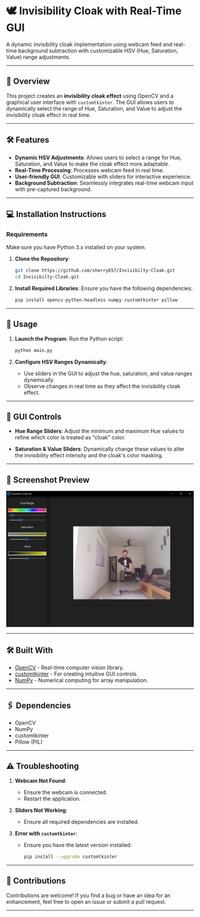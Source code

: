 
# 🕊️ Invisibility Cloak with Real-Time GUI

A dynamic invisibility cloak implementation using webcam feed and real-time background subtraction with customizable HSV (Hue, Saturation, Value) range adjustments.

---

## 📜 Overview

This project creates an **invisibility cloak effect** using OpenCV and a graphical user interface with `customtkinter`. The GUI allows users to dynamically select the range of Hue, Saturation, and Value to adjust the invisibility cloak effect in real time.

---

## 🛠️ Features

- **Dynamic HSV Adjustments**: Allows users to select a range for Hue, Saturation, and Value to make the cloak effect more adaptable.
- **Real-Time Processing**: Processes webcam feed in real time.
- **User-friendly GUI**: Customizable with sliders for interactive experience.
- **Background Subtraction**: Seamlessly integrates real-time webcam input with pre-captured background.

---

## 💻 Installation Instructions

### Requirements
Make sure you have Python 3.x installed on your system.

1. **Clone the Repository**:
   ```bash
   git clone https://github.com/sherry657/Invisibilty-Cloak.git
   cd Invisibilty-Cloak.git
   ```

2. **Install Required Libraries**:
   Ensure you have the following dependencies:
   ```bash
   pip install opencv-python-headless numpy customtkinter pillow
   ```

---

## 🚀 Usage

1. **Launch the Program**:
   Run the Python script:
   ```bash
   python main.py
   ```

2. **Configure HSV Ranges Dynamically**:
   - Use sliders in the GUI to adjust the hue, saturation, and value ranges dynamically.
   - Observe changes in real time as they affect the invisibility cloak effect.

---

## 🎨 GUI Controls

- **Hue Range Sliders**:
  Adjust the minimum and maximum Hue values to refine which color is treated as "cloak" color.
  
- **Saturation & Value Sliders**:
  Dynamically change these values to alter the invisibility effect intensity and the cloak's color masking.

---

## 📸 Screenshot Preview

![Alt text](Media\gui.png)

---

## 🛠️ Built With

- [OpenCV](https://opencv.org/) - Real-time computer vision library.
- [customtkinter](https://pypi.org/project/customtkinter/) - For creating intuitive GUI controls.
- [NumPy](https://numpy.org/) - Numerical computing for array manipulation.

---

## 🖇️ Dependencies

- OpenCV
- NumPy
- customtkinter
- Pillow (PIL)

---

## ⚠️ Troubleshooting

1. **Webcam Not Found**:
   - Ensure the webcam is connected.
   - Restart the application.

2. **Sliders Not Working**:
   - Ensure all required dependencies are installed.

3. **Error with `customtkinter`**:
   - Ensure you have the latest version installed:
     ```bash
     pip install --upgrade customtkinter
     ```

---


## 🤝 Contributions

Contributions are welcome! If you find a bug or have an idea for an enhancement, feel free to open an issue or submit a pull request.

---

